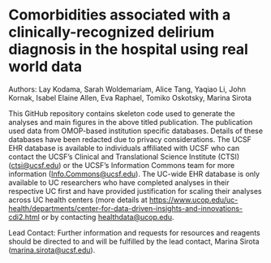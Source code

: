 # Comorbidities associated with a clinically-recognized delirium diagnosis in the hospital using real world data

Authors: Lay Kodama, Sarah Woldemariam, Alice Tang, Yaqiao Li, John Kornak, Isabel Elaine Allen, Eva Raphael, Tomiko Oskotsky, Marina Sirota

This GitHub repository contains skeleton code used to generate the analyses and main figures in the above titled publication. The publication used data from OMOP-based institution specific databases. Details of these databases have been redacted due to privacy considerations. The UCSF EHR database is available to individuals affiliated with UCSF who can contact the UCSF’s Clinical and Translational Science Institute (CTSI) (ctsi@ucsf.edu) or the UCSF’s Information Commons team for more information (Info.Commons@ucsf.edu). The UC-wide EHR database is only available to UC researchers who have completed analyses in their respective UC first and have provided justification for scaling their analyses across UC health centers (more details at https://www.ucop.edu/uc-health/departments/center-for-data-driven-insights-and-innovations-cdi2.html or by contacting healthdata@ucop.edu.

Lead Contact: Further information and requests for resources and reagents should be directed to and will be fulfilled by the lead contact, Marina Sirota (marina.sirota@ucsf.edu).

